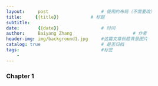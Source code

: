 ```yaml
---
layout:     post   				    # 使用的布局（不需要改）
title:     {{title}} 			# 标题 
subtitle:   
date:       {{date}} 				# 时间
author:     Baiyang Zhang 						# 作者
header-img: img/background1.jpg 	#这篇文章标题背景图片
catalog: true 						# 是否归档
tags:								#标签
    - 
---
```


### Chapter 1